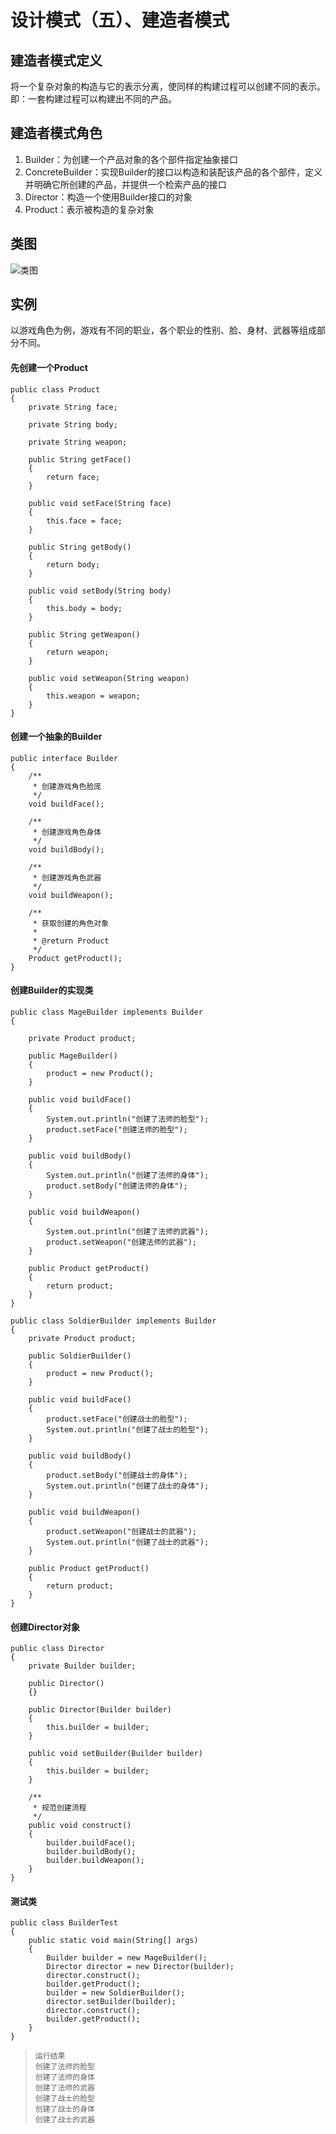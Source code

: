 # 设计模式（五）、建造者模式

## 建造者模式定义
将一个复杂对象的构造与它的表示分离，使同样的构建过程可以创建不同的表示。即：一套构建过程可以构建出不同的产品。

## 建造者模式角色
1. Builder：为创建一个产品对象的各个部件指定抽象接口
2. ConcreteBuilder：实现Builder的接口以构造和装配该产品的各个部件，定义并明确它所创建的产品，并提供一个检索产品的接口
3. Director：构造一个使用Builder接口的对象
4. Product：表示被构造的复杂对象

## 类图
![类图](http://7xrn7f.com1.z0.glb.clouddn.com/16-7-18/69385907.jpg)

## 实例
以游戏角色为例，游戏有不同的职业，各个职业的性别、脸、身材、武器等组成部分不同。

#### 先创建一个Product
```
public class Product
{
    private String face;

    private String body;

    private String weapon;

    public String getFace()
    {
        return face;
    }

    public void setFace(String face)
    {
        this.face = face;
    }

    public String getBody()
    {
        return body;
    }

    public void setBody(String body)
    {
        this.body = body;
    }

    public String getWeapon()
    {
        return weapon;
    }

    public void setWeapon(String weapon)
    {
        this.weapon = weapon;
    }
}
```

#### 创建一个抽象的Builder
```
public interface Builder
{
    /**
     * 创建游戏角色脸庞
     */
    void buildFace();

    /**
     * 创建游戏角色身体
     */
    void buildBody();

    /**
     * 创建游戏角色武器
     */
    void buildWeapon();

    /**
     * 获取创建的角色对象
     * 
     * @return Product
     */
    Product getProduct();
}
```

#### 创建Builder的实现类
```
public class MageBuilder implements Builder
{

    private Product product;

    public MageBuilder()
    {
        product = new Product();
    }

    public void buildFace()
    {
        System.out.println("创建了法师的脸型");
        product.setFace("创建法师的脸型");
    }

    public void buildBody()
    {
        System.out.println("创建了法师的身体");
        product.setBody("创建法师的身体");
    }

    public void buildWeapon()
    {
        System.out.println("创建了法师的武器");
        product.setWeapon("创建法师的武器");
    }

    public Product getProduct()
    {
        return product;
    }
}
```
```
public class SoldierBuilder implements Builder
{
    private Product product;

    public SoldierBuilder()
    {
        product = new Product();
    }

    public void buildFace()
    {
        product.setFace("创建战士的脸型");
        System.out.println("创建了战士的脸型");
    }

    public void buildBody()
    {
        product.setBody("创建战士的身体");
        System.out.println("创建了战士的身体");
    }

    public void buildWeapon()
    {
        product.setWeapon("创建战士的武器");
        System.out.println("创建了战士的武器");
    }

    public Product getProduct()
    {
        return product;
    }
}
```

#### 创建Director对象
```
public class Director
{
    private Builder builder;

    public Director()
    {}

    public Director(Builder builder)
    {
        this.builder = builder;
    }

    public void setBuilder(Builder builder)
    {
        this.builder = builder;
    }

    /**
     * 规范创建流程
     */
    public void construct()
    {
        builder.buildFace();
        builder.buildBody();
        builder.buildWeapon();
    }
}
```

#### 测试类
```
public class BuilderTest
{
    public static void main(String[] args)
    {
        Builder builder = new MageBuilder();
        Director director = new Director(builder);
        director.construct();
        builder.getProduct();
        builder = new SoldierBuilder();
        director.setBuilder(builder);
        director.construct();
        builder.getProduct();
    }
}
```

>     运行结果
>     创建了法师的脸型
>     创建了法师的身体
>     创建了法师的武器
>     创建了战士的脸型
>     创建了战士的身体
>     创建了战士的武器